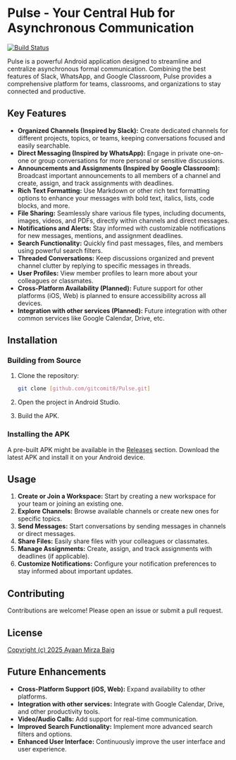 # Pulse - Your Central Hub for Asynchronous Communication

[![Build Status](https://img.shields.io/badge/build-passing-brightgreen)](https://img.shields.io/badge/build-passing-brightgreen)

Pulse is a powerful Android application designed to streamline and centralize asynchronous formal communication. Combining the best features of Slack, WhatsApp, and Google Classroom, Pulse provides a comprehensive platform for teams, classrooms, and organizations to stay connected and productive.

## Key Features

*   **Organized Channels (Inspired by Slack):** Create dedicated channels for different projects, topics, or teams, keeping conversations focused and easily searchable.
*   **Direct Messaging (Inspired by WhatsApp):** Engage in private one-on-one or group conversations for more personal or sensitive discussions.
*   **Announcements and Assignments (Inspired by Google Classroom):** Broadcast important announcements to all members of a channel and create, assign, and track assignments with deadlines.
*   **Rich Text Formatting:** Use Markdown or other rich text formatting options to enhance your messages with bold text, italics, lists, code blocks, and more.
*   **File Sharing:** Seamlessly share various file types, including documents, images, videos, and PDFs, directly within channels and direct messages.
*   **Notifications and Alerts:** Stay informed with customizable notifications for new messages, mentions, and assignment deadlines.
*   **Search Functionality:** Quickly find past messages, files, and members using powerful search filters.
*   **Threaded Conversations:** Keep discussions organized and prevent channel clutter by replying to specific messages in threads.
*   **User Profiles:** View member profiles to learn more about your colleagues or classmates.
*   **Cross-Platform Availability (Planned):** Future support for other platforms (iOS, Web) is planned to ensure accessibility across all devices.
*   **Integration with other services (Planned):** Future integration with other common services like Google Calendar, Drive, etc.
  

## Installation

### Building from Source

1.  Clone the repository:

    ```bash
    git clone [github.com/gitcomit8/Pulse.git]
    ```

2.  Open the project in Android Studio.

3.  Build the APK.

### Installing the APK

A pre-built APK might be available in the [Releases](https://github.com/gitcomit8/Pulse/releases) section. Download the latest APK and install it on your Android device.

## Usage

1.  **Create or Join a Workspace:** Start by creating a new workspace for your team or joining an existing one.
2.  **Explore Channels:** Browse available channels or create new ones for specific topics.
3.  **Send Messages:** Start conversations by sending messages in channels or direct messages.
4.  **Share Files:** Easily share files with your colleagues or classmates.
5.  **Manage Assignments:** Create, assign, and track assignments with deadlines (if applicable).
6.  **Customize Notifications:** Configure your notification preferences to stay informed about important updates.

## Contributing

Contributions are welcome! Please open an issue or submit a pull request.

## License

[Copyright (c) 2025 Ayaan Mirza Baig](LICENSE)

## Future Enhancements

*   **Cross-Platform Support (iOS, Web):** Expand availability to other platforms.
*   **Integration with other services:** Integrate with Google Calendar, Drive, and other productivity tools.
*   **Video/Audio Calls:** Add support for real-time communication.
*   **Improved Search Functionality:** Implement more advanced search filters and options.
*   **Enhanced User Interface:** Continuously improve the user interface and user experience.
